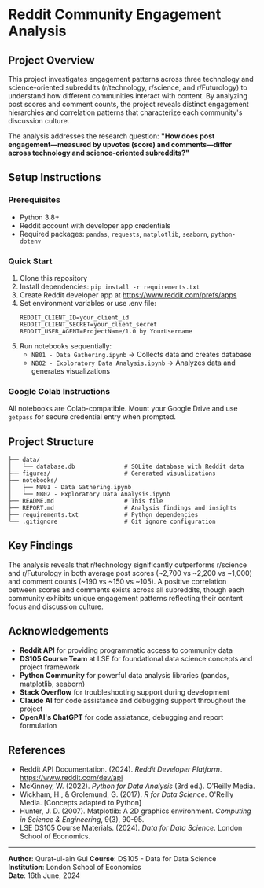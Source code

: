 # Reddit Community Engagement Analysis

## Project Overview

This project investigates engagement patterns across three technology and science-oriented subreddits (r/technology, r/science, and r/Futurology) to understand how different communities interact with content. By analyzing post scores and comment counts, the project reveals distinct engagement hierarchies and correlation patterns that characterize each community's discussion culture.

The analysis addresses the research question: **"How does post engagement—measured by upvotes (score) and comments—differ across technology and science-oriented subreddits?"**

## Setup Instructions

### Prerequisites
- Python 3.8+
- Reddit account with developer app credentials
- Required packages: `pandas`, `requests`, `matplotlib`, `seaborn`, `python-dotenv`

### Quick Start
1. Clone this repository
2. Install dependencies: `pip install -r requirements.txt`
3. Create Reddit developer app at https://www.reddit.com/prefs/apps
4. Set environment variables or use .env file:
   ```
   REDDIT_CLIENT_ID=your_client_id
   REDDIT_CLIENT_SECRET=your_client_secret
   REDDIT_USER_AGENT=ProjectName/1.0 by YourUsername
   ```
5. Run notebooks sequentially:
   - `NB01 - Data Gathering.ipynb` → Collects data and creates database
   - `NB02 - Exploratory Data Analysis.ipynb` → Analyzes data and generates visualizations

### Google Colab Instructions
All notebooks are Colab-compatible. Mount your Google Drive and use `getpass` for secure credential entry when prompted.

## Project Structure
```
├── data/
│   └── database.db              # SQLite database with Reddit data
├── figures/                     # Generated visualizations
├── notebooks/
│   ├── NB01 - Data Gathering.ipynb
│   └── NB02 - Exploratory Data Analysis.ipynb
├── README.md                    # This file
├── REPORT.md                    # Analysis findings and insights
├── requirements.txt             # Python dependencies
└── .gitignore                   # Git ignore configuration
```

## Key Findings

The analysis reveals that r/technology significantly outperforms r/science and r/Futurology in both average post scores (~2,700 vs ~2,200 vs ~1,000) and comment counts (~190 vs ~150 vs ~105). A positive correlation between scores and comments exists across all subreddits, though each community exhibits unique engagement patterns reflecting their content focus and discussion culture.

## Acknowledgements

- **Reddit API** for providing programmatic access to community data
- **DS105 Course Team** at LSE for foundational data science concepts and project framework
- **Python Community** for powerful data analysis libraries (pandas, matplotlib, seaborn)
- **Stack Overflow** for troubleshooting support during development
- **Claude AI** for code assistance and debugging support throughout the project
- **OpenAI's ChatGPT** for code assiatance, debugging and report formulation

## References

- Reddit API Documentation. (2024). *Reddit Developer Platform*. https://www.reddit.com/dev/api
- McKinney, W. (2022). *Python for Data Analysis* (3rd ed.). O'Reilly Media.
- Wickham, H., & Grolemund, G. (2017). *R for Data Science*. O'Reilly Media. [Concepts adapted to Python]
- Hunter, J. D. (2007). Matplotlib: A 2D graphics environment. *Computing in Science & Engineering*, 9(3), 90-95.
- LSE DS105 Course Materials. (2024). *Data for Data Science*. London School of Economics.

---

**Author**: Qurat-ul-ain Gul
**Course**: DS105 - Data for Data Science  
**Institution**: London School of Economics  
**Date**: 16th June, 2024
